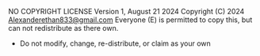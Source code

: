 NO COPYRIGHT LICENSE
Version 1, August 21 2024
Copyright (C) 2024 <Alexanderethan833@gmail.com>
Everyone (E) is permitted to copy this, but can not redistribute as there own.

- Do not modify, change, re-distribute, or claim as your own
